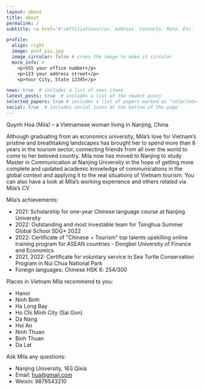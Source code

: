 ```yaml
---
layout: about
title: about
permalink: /
subtitle: <a href='#'>Affiliations</a>. Address. Contacts. Moto. Etc.

profile:
  align: right
  image: prof_pic.jpg
  image_circular: false # crops the image to make it circular
  more_info: >
    <p>555 your office number</p>
    <p>123 your address street</p>
    <p>Your City, State 12345</p>

news: true  # includes a list of news items
latest_posts: true  # includes a list of the newest posts
selected_papers: true # includes a list of papers marked as "selected={true}"
social: true  # includes social icons at the bottom of the page
---
```

Quynh Hoa (Mila) – a Vietnamese woman living in Nanjing, China

Although graduating from an economics university, Mila’s love for Vietnam’s pristine and breathtaking landscapes has brought her to spend more than 8 years in the tourism sector, connecting friends from all over the world to come to her beloved country. 
Mila now has moved to Nanjing to study Master in Communication at Nanjing University in the hope of getting more complete and updated academic knowledge of communications in the global context and applying it to the real situations of Vietnam tourism. 
You can also have a look at Mila’s working experience and others related via Mila’s CV

Mila’s achievements:
  * 2021: Scholarship for one-year Chinese language course at Nanjing University
  * 2022: Outstanding and most investable team for Tsinghua Summer Global School SDG* 2022
  * 2022: Certificate of "Chinese + Tourism" top talents upskilling online training program for ASEAN countries - Dongbei University of Finance and Economics
  * 2021, 2022: Certificate for voluntary service in Sea Turtle Conservation Program in Nui Chua National Park
  * Foreign languages: Chinese HSK 6: 254/300

Places in Vietnam Mila recommend to you:
  * Hanoi
  * Ninh Binh
  * Ha Long Bay
  * Ho Chi Minh City (Sai Gon)
  * Da Nang
  * Hoi An
  * Ninh Thuan
  * Binh Thuan
  * Da Lat

Ask Mila any questions:
  * Nanjing University, 163 Qixia
  * Email: hua@gmail.com
  * Weixin: 9876543210
